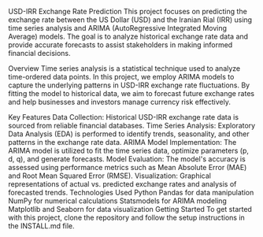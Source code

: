 USD-IRR Exchange Rate Prediction
This project focuses on predicting the exchange rate between the US Dollar (USD) and the Iranian Rial (IRR) using time series analysis and ARIMA (AutoRegressive Integrated Moving Average) models. The goal is to analyze historical exchange rate data and provide accurate forecasts to assist stakeholders in making informed financial decisions.

Overview
Time series analysis is a statistical technique used to analyze time-ordered data points. In this project, we employ ARIMA models to capture the underlying patterns in USD-IRR exchange rate fluctuations. By fitting the model to historical data, we aim to forecast future exchange rates and help businesses and investors manage currency risk effectively.

Key Features
Data Collection: Historical USD-IRR exchange rate data is sourced from reliable financial databases.
Time Series Analysis: Exploratory Data Analysis (EDA) is performed to identify trends, seasonality, and other patterns in the exchange rate data.
ARIMA Model Implementation: The ARIMA model is utilized to fit the time series data, optimize parameters (p, d, q), and generate forecasts.
Model Evaluation: The model's accuracy is assessed using performance metrics such as Mean Absolute Error (MAE) and Root Mean Squared Error (RMSE).
Visualization: Graphical representations of actual vs. predicted exchange rates and analysis of forecasted trends.
Technologies Used
Python
Pandas for data manipulation
NumPy for numerical calculations
Statsmodels for ARIMA modeling
Matplotlib and Seaborn for data visualization
Getting Started
To get started with this project, clone the repository and follow the setup instructions in the INSTALL.md file.
